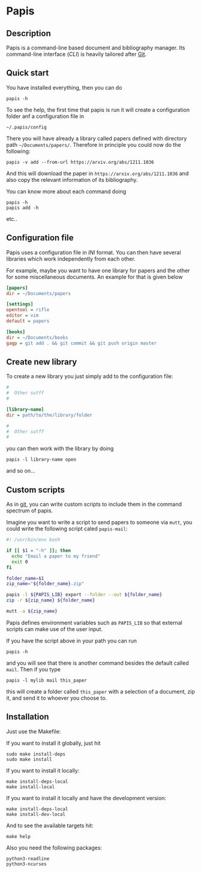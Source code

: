 
# Papis

## Description

Papis is a command-line based document and bibliography manager.  Its
command-line interface (*CLI*) is heavily tailored after
[Git](http://git-scm.com).


## Quick start

You have installed everything, then you can do

```
papis -h
```

To see the help, the first time that papis is run it will create a
configuration folder anf a configuration file in

```
~/.papis/config
```

There you will have already a library called papers defined with directory path
`~/Documents/papers/`. Therefore in principle you could now do the following:

```
papis -v add --from-url https://arxiv.org/abs/1211.1036
```

And this will download the paper in `https://arxiv.org/abs/1211.1036`
and also copy the relevant information of its bibliography.

You can know more about each command doing

```
papis -h
papis add -h
```

etc..

## Configuration file

Papis uses a configuration file in *INI* format. You can then have several libraries
which work independently from each other.

For example, maybe you want to have one library for papers
and the other for some miscellaneous documents.
An example for that is given below


```ini
[papers]
dir = ~/Documents/papers

[settings]
opentool = rifle
editor = vim
default = papers

[books]
dir = ~/Documents/books
gagp = git add . && git commit && git push origin master

```

## Create new library

To create a new library you just simply add to the configuration file:

```ini
#
#  Other sutff
#

[library-name]
dir = path/to/the/library/folder

#
#  Other sutff
#
```

you can then work with the library by doing

```
papis -l library-name open
```

and so on...


## Custom scripts

As in [git](http://git-scm.com), you can write custom scripts to include them
in the command spectrum of papis.

Imagine you want to write a script to send papers to someone via `mutt`,
you could write the following script caled `papis-mail`:

```sh
#! /usr/bin/env bash

if [[ $1 = "-h" ]]; then
  echo "Email a paper to my friend"
  exit 0
fi

folder_name=$1
zip_name="${folder_name}.zip"

papis -l ${PAPIS_LIB} export --folder --out ${folder_name}
zip -r ${zip_name} ${folder_name}

mutt -a ${zip_name}

```

Papis defines environment variables such as `PAPIS_LIB` so that external
scripts can make use of the user input.

If you have the script above in your path you can run

```
papis -h
```

and you will see that there is another command besides the default called
`mail`. Then if you type

```
papis -l mylib mail this_paper
```

this will create a folder called `this_paper` with a selection of a document,
zip it, and send it to whoever you choose to.

## Installation

Just use the Makefile:

If you want to install it globally, just hit

```
sudo make install-deps
sudo make install
```

If you want to install it locally:
```
make install-deps-local
make install-local
```

If you want to install it locally and have the development version:
```
make install-deps-local
make install-dev-local
```

And to see the available targets hit:

```
make help
```

Also you need the following packages:
```
python3-readline
python3-ncurses
```
